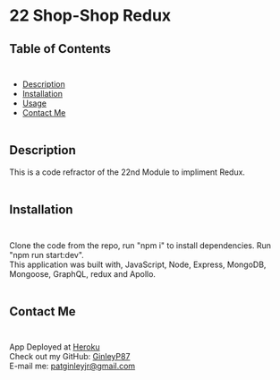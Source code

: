 # 22 Shop-Shop Redux

## Table of Contents</br></br>

* [Description](#description)
* [Installation](#installation)
* [Usage](#usage)
* [Contact Me](#contactMe)</br></br>

## Description

This is a code refractor of the 22nd Module to impliment Redux.</br></br>

## Installation</br></br>
Clone the code from the repo, run "npm i" to install dependencies. Run "npm run  start:dev".</br>
This application was built with, JavaScript, Node, Express, MongoDB, Mongoose, GraphQL, redux and Apollo.</br></br>


## Contact Me</br></br>
App Deployed at [Heroku](https://safe-coast-94153.herokuapp.com/)</br>
Check out my GitHub: [GinleyP87](https://github.com/GinleyP87)<br />
E-mail me: patginleyjr@gmail.com